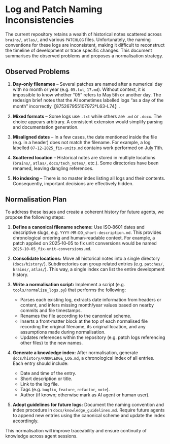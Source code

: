 # Log and Patch Naming Inconsistencies

The current repository retains a wealth of historical notes scattered across `brains/`, `atlas/`, and various `PATCHLOG` files.  Unfortunately, the naming conventions for these logs are inconsistent, making it difficult to reconstruct the timeline of development or trace specific changes.  This document summarises the observed problems and proposes a normalisation strategy.

## Observed Problems

1. **Day‑only filenames** – Several patches are named after a numerical day with no month or year (e.g. `05.txt`, `17.md`).  Without context, it is impossible to know whether “05” refers to May 5th or another day.  The redesign brief notes that the AI sometimes labelled logs “as a day of the month” incorrectly【875267955107972†L63-L74】.

2. **Mixed formats** – Some logs use `.txt` while others are `.md` or `.docx`.  The choice appears arbitrary.  A consistent extension would simplify parsing and documentation generation.

3. **Misaligned dates** – In a few cases, the date mentioned inside the file (e.g. in a header) does not match the filename.  For example, a log labelled `07-12-2025_fix-units.md` contains work performed on July 11th.

4. **Scattered location** – Historical notes are stored in multiple locations (`brains/`, `atlas/`, `docs/tech_notes/`, etc.).  Some directories have been renamed, leaving dangling references.

5. **No indexing** – There is no master index listing all logs and their contents.  Consequently, important decisions are effectively hidden.

## Normalisation Plan

To address these issues and create a coherent history for future agents, we propose the following steps:

1. **Define a canonical filename scheme:** Use ISO‑8601 dates and descriptive slugs, e.g. `YYYY‑MM‑DD_short-description.md`.  This provides chronological ordering and human‑readable context.  For example, a patch applied on 2025‑10‑05 to fix unit conversions would be named `2025‑10‑05_fix-unit-conversions.md`.

2. **Consolidate locations:** Move all historical notes into a single directory (`docs/history/`).  Subdirectories can group related entries (e.g. `patches/`, `brains/`, `atlas/`).  This way, a single index can list the entire development history.

3. **Write a normalisation script:** Implement a script (e.g. `tools/normalize_logs.py`) that performs the following:
   * Parses each existing log, extracts date information from headers or content, and infers missing month/year values based on nearby commits and file timestamps.
   * Renames the file according to the canonical scheme.
   * Inserts a front‑matter block at the top of each normalised file recording the original filename, its original location, and any assumptions made during normalisation.
   * Updates references within the repository (e.g. patch logs referencing other files) to the new names.

4. **Generate a knowledge index:** After normalisation, generate `docs/history/KNOWLEDGE_LOG.md`, a chronological index of all entries.  Each entry should include:
   * Date and time of the entry.
   * Short description or title.
   * Link to the log file.
   * Tags (e.g. `bugfix`, `feature`, `refactor`, `note`).
   * Author (if known; otherwise mark as AI agent or human user).

5. **Adopt guidelines for future logs:** Document the naming convention and index procedure in `docs/knowledge_guidelines.md`.  Require future agents to append new entries using the canonical scheme and update the index accordingly.

This normalisation will improve traceability and ensure continuity of knowledge across agent sessions.